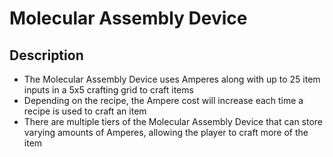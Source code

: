 # Molecular Assembly Device

## Description
- The Molecular Assembly Device uses Amperes along with up to 25 item inputs in a 5x5 crafting grid to craft items
- Depending on the recipe, the Ampere cost will increase each time a recipe is used to craft an item
- There are multiple tiers of the Molecular Assembly Device that can store varying amounts of Amperes, allowing the player to craft more of the item